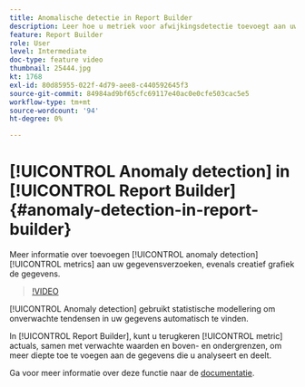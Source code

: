 ```yaml
---
title: Anomalische detectie in Report Builder
description: Leer hoe u metriek voor afwijkingsdetectie toevoegt aan uw gegevensaanvragen en de gegevens creatief weergeeft.
feature: Report Builder
role: User
level: Intermediate
doc-type: feature video
thumbnail: 25444.jpg
kt: 1768
exl-id: 80d85955-022f-4d79-aee8-c440592645f3
source-git-commit: 84984ad9bf65cfc69117e40ac0e0cfe503cac5e5
workflow-type: tm+mt
source-wordcount: '94'
ht-degree: 0%

---
```


# [!UICONTROL Anomaly detection] in [!UICONTROL Report Builder] {#anomaly-detection-in-report-builder}

Meer informatie over toevoegen [!UICONTROL anomaly detection] [!UICONTROL metrics] aan uw gegevensverzoeken, evenals creatief grafiek de gegevens.

>[!VIDEO](https://video.tv.adobe.com/v/23543/?quality=12&learn=on)

[!UICONTROL Anomaly detection] gebruikt statistische modellering om onverwachte tendensen in uw gegevens automatisch te vinden.

In [!UICONTROL Report Builder], kunt u terugkeren [!UICONTROL metric] actuals, samen met verwachte waarden en boven- en ondergrenzen, om meer diepte toe te voegen aan de gegevens die u analyseert en deelt.

Ga voor meer informatie over deze functie naar de [documentatie](https://experienceleague.adobe.com/docs/analytics/analyze/analysis-workspace/virtual-analyst/anomaly-detection/statistics-anomaly-detection.html?lang=nl-NL).
